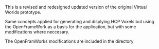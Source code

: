 This is a revised and redesigned updated version of the original Virtual Worlds prototype. 

Same concepts applied for generating and displying HCP Voxels but using the OpenFrameWork as a basis for the application, but with some modifications where neccesary.

The OpenFramWorks modifications are included in the directory 
